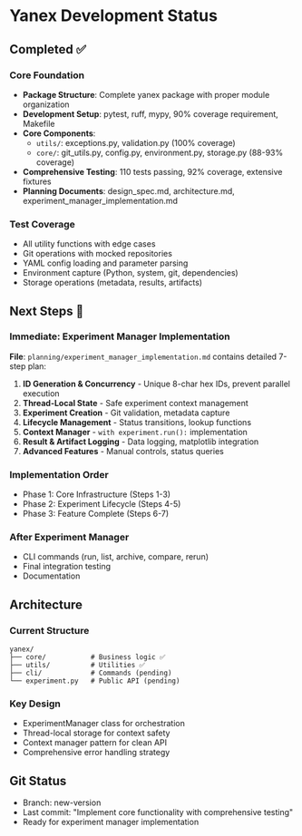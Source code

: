 # Yanex Development Status

## Completed ✅

### Core Foundation
- **Package Structure**: Complete yanex package with proper module organization
- **Development Setup**: pytest, ruff, mypy, 90% coverage requirement, Makefile
- **Core Components**: 
  - `utils/`: exceptions.py, validation.py (100% coverage)
  - `core/`: git_utils.py, config.py, environment.py, storage.py (88-93% coverage)
- **Comprehensive Testing**: 110 tests passing, 92% coverage, extensive fixtures
- **Planning Documents**: design_spec.md, architecture.md, experiment_manager_implementation.md

### Test Coverage
- All utility functions with edge cases
- Git operations with mocked repositories
- YAML config loading and parameter parsing
- Environment capture (Python, system, git, dependencies)
- Storage operations (metadata, results, artifacts)

## Next Steps 🎯

### Immediate: Experiment Manager Implementation
**File**: `planning/experiment_manager_implementation.md` contains detailed 7-step plan:

1. **ID Generation & Concurrency** - Unique 8-char hex IDs, prevent parallel execution
2. **Thread-Local State** - Safe experiment context management
3. **Experiment Creation** - Git validation, metadata capture
4. **Lifecycle Management** - Status transitions, lookup functions  
5. **Context Manager** - `with experiment.run():` implementation
6. **Result & Artifact Logging** - Data logging, matplotlib integration
7. **Advanced Features** - Manual controls, status queries

### Implementation Order
- Phase 1: Core Infrastructure (Steps 1-3)
- Phase 2: Experiment Lifecycle (Steps 4-5)
- Phase 3: Feature Complete (Steps 6-7)

### After Experiment Manager
- CLI commands (run, list, archive, compare, rerun)
- Final integration testing
- Documentation

## Architecture

### Current Structure
```
yanex/
├── core/           # Business logic ✅
├── utils/          # Utilities ✅  
├── cli/            # Commands (pending)
└── experiment.py   # Public API (pending)
```

### Key Design
- ExperimentManager class for orchestration
- Thread-local storage for context safety
- Context manager pattern for clean API
- Comprehensive error handling strategy

## Git Status
- Branch: new-version
- Last commit: "Implement core functionality with comprehensive testing"
- Ready for experiment manager implementation